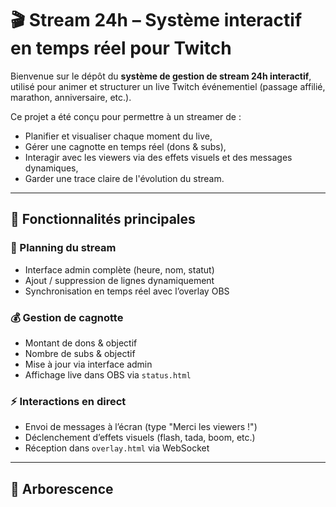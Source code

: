 # 🎬 Stream 24h – Système interactif en temps réel pour Twitch

Bienvenue sur le dépôt du **système de gestion de stream 24h interactif**, utilisé pour animer et structurer un live Twitch événementiel (passage affilié, marathon, anniversaire, etc.).

Ce projet a été conçu pour permettre à un streamer de :
- Planifier et visualiser chaque moment du live,
- Gérer une cagnotte en temps réel (dons & subs),
- Interagir avec les viewers via des effets visuels et des messages dynamiques,
- Garder une trace claire de l'évolution du stream.

---

## 🧱 Fonctionnalités principales

### 🧠 Planning du stream
- Interface admin complète (heure, nom, statut)
- Ajout / suppression de lignes dynamiquement
- Synchronisation en temps réel avec l’overlay OBS

### 💰 Gestion de cagnotte
- Montant de dons & objectif
- Nombre de subs & objectif
- Mise à jour via interface admin
- Affichage live dans OBS via `status.html`

### ⚡ Interactions en direct
- Envoi de messages à l’écran (type "Merci les viewers !")
- Déclenchement d’effets visuels (flash, tada, boom, etc.)
- Réception dans `overlay.html` via WebSocket

---

## 📂 Arborescence

